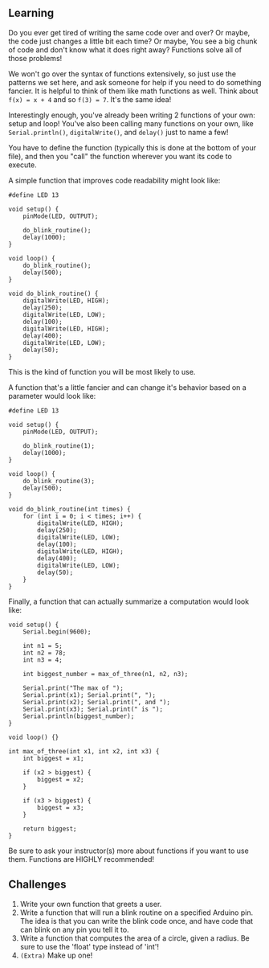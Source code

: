 ## Learning
Do you ever get tired of writing the same code over and over? Or maybe, the
code just changes a little bit each time? Or maybe, You see a big chunk of
code and don't know what it does right away? Functions solve all of those
problems!

We won't go over the syntax of functions extensively, so just use the
patterns we set here, and ask someone for help if you need to do something
fancier. It is helpful to think of them like math functions as well. Think
about `f(x) = x + 4` and so `f(3) = 7`. It's the same idea!

Interestingly enough, you've already been writing 2 functions of
your own: setup and loop! You've also been calling many functions on your own,
like `Serial.println()`, `digitalWrite()`, and `delay()` just to name a few!

You have to define the function (typically this is done at the bottom
of your file), and then you "call" the function wherever you want its code
to execute.

A simple function that improves code readability might look like:
```
#define LED 13

void setup() {
    pinMode(LED, OUTPUT);

    do_blink_routine();
    delay(1000);
}

void loop() {
    do_blink_routine();
    delay(500);
}

void do_blink_routine() {
    digitalWrite(LED, HIGH);
    delay(250);
    digitalWrite(LED, LOW);
    delay(100);
    digitalWrite(LED, HIGH);
    delay(400);
    digitalWrite(LED, LOW);
    delay(50);
}
```

This is the kind of function you will be most likely to use.

A function that's a little fancier and can change it's behavior based on a
parameter would look like:
```
#define LED 13

void setup() {
    pinMode(LED, OUTPUT);

    do_blink_routine(1);
    delay(1000);
}

void loop() {
    do_blink_routine(3);
    delay(500);
}

void do_blink_routine(int times) {
    for (int i = 0; i < times; i++) {
        digitalWrite(LED, HIGH);
        delay(250);
        digitalWrite(LED, LOW);
        delay(100);
        digitalWrite(LED, HIGH);
        delay(400);
        digitalWrite(LED, LOW);
        delay(50);
    }
}
```

Finally, a function that can actually summarize a computation would look like:
```
void setup() {
    Serial.begin(9600);

    int n1 = 5;
    int n2 = 78;
    int n3 = 4;

    int biggest_number = max_of_three(n1, n2, n3);

    Serial.print("The max of ");
    Serial.print(x1); Serial.print(", ");
    Serial.print(x2); Serial.print(", and ");
    Serial.print(x3); Serial.print(" is ");
    Serial.println(biggest_number);
}

void loop() {}

int max_of_three(int x1, int x2, int x3) {
    int biggest = x1;

    if (x2 > biggest) {
        biggest = x2;
    }

    if (x3 > biggest) {
        biggest = x3;
    }

    return biggest;
}
```

Be sure to ask your instructor(s) more about functions if you want to use them.
Functions are HIGHLY recommended!


## Challenges
1. Write your own function that greets a user.
2. Write a function that will run a blink routine on a specified Arduino pin.
   The idea is that you can write the blink code once, and have code that
   can blink on any pin you tell it to.
3. Write a function that computes the area of a circle, given a radius. Be
   sure to use the 'float' type instead of 'int'!
4. `(Extra)` Make up one!
